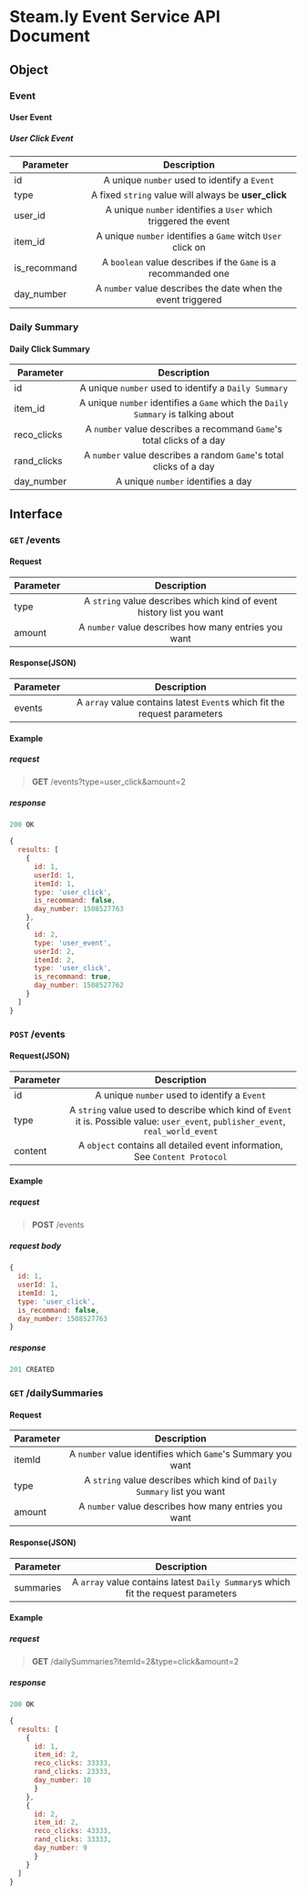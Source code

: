 # Steam.ly Event Service API Document

## Object

### Event

#### User Event

##### User Click Event

| Parameter     | Description                 |
| ------------- |:---------------------------:|
| id            | A unique `number` used to identify a `Event`|
| type          | A fixed `string` value will always be **user_click** |
| user_id       | A unique `number` identifies a `User` which triggered the event |
| item_id       | A unique `number` identifies a `Game` witch `User` click on |
| is_recommand  | A `boolean` value describes if the `Game` is a recommanded one |
| day_number    | A `number` value describes the date when the event triggered |

<!-- ##### Purchase

| Parameter     | Description                 |
| ------------- |:---------------------------:|
| type          | A fixed `string` value will always be **user_purchase** |
| user_id       | A unique `number` identifies a `User` which triggered the event |
| item_id       | A unique `number` identifies a `Game` witch `User` purchase |
| price         | A `number` value describes how much the `User` pay for the `Game` |
| created_date  | A `number` value describes the date when the event triggered |

##### Play Game

| Parameter     | Description                 |
| ------------- |:---------------------------:|
| type          | A fixed `string` value will always be **user_play_game** |
| user_id       | A unique `number` identifies a `User` which triggered the event |
| item_id       | A unique `number` identifies a `Game` witch `User` click played |
| length        | A `number` value describes how long did the `User` play the `Game` |
| created_date  | A `number` value describes the date when the event triggered | -->

<!-- #### Publisher Event

##### New Game

| Parameter     | Description                 |
| ------------- |:---------------------------:|
| type          | A fixed `string` value will always be **new_game** |
| item_id       | A unique `number` identifies a `Game` witch is released |
| created_date  | A `number` value describes the date when the event triggered |

##### Game Update

| Parameter     | Description                 |
| ------------- |:---------------------------:|
| type          | A fixed `string` value will always be **game_update** |
| item_id       | A unique `number` identifies a `Game` witch is updated |
| created_date  | A `number` value describes the date when the event triggered |

##### Game On Sale

| Parameter      | Description                 |
| -------------- |:---------------------------:|
| type           | A fixed `string` value will always be **game_on_sale** |
| item_id        | A unique `number` identifies a `Game` witch is updated |
| original_price | A `number` value describes the original price of the `Game` |
| sale_price     | A `number` value describes the sale price of the `Game` |
| created_date   | A `number` value describes the date when the event triggered | -->

<!-- ### Daily Sales Summary

| Parameter     | Description                 |
| ------------- |:---------------------------:|
| id            | A unique `number` used to identify a `Daily Summary`|
| item_id       | A unique `number` identifies a `Game` which the `Daily Summary` is talking about |
| sales         | A `number` value describes a `Game`'s sales of a day |
| total_profit  | A `number` value describes a `Game`'s total profit of a day |
| day_number    | A unique `number` identifies a day | -->

### Daily Summary

#### Daily Click Summary

| Parameter     | Description                 |
| ------------- |:---------------------------:|
| id            | A unique `number` used to identify a `Daily Summary`|
| item_id       | A unique `number` identifies a `Game` which the `Daily Summary` is talking about |
| reco_clicks   | A `number` value describes a recommand `Game`'s total clicks of a day |
| rand_clicks   | A `number` value describes a random `Game`'s total clicks of a day |
| day_number    | A unique `number` identifies a day |

## Interface

### `GET` /events

#### Request

| Parameter     | Description                 |
| ------------- |:---------------------------:|
| type          | A `string` value describes which kind of event history list you want |
| amount  | A `number` value describes how many entries you want |

#### Response(JSON)

| Parameter     | Description                 |
| ------------- |:---------------------------:|
| events        | A `array` value contains latest `Event`s which fit the request parameters |

#### Example

##### request

> **GET** /events?type=user_click&amount=2

##### response

```javascript
200 OK

{
  results: [
    {
      id: 1,
      userId: 1,
      itemId: 1,
      type: 'user_click',
      is_recommand: false,
      day_number: 1508527763
    },
    {
      id: 2,
      type: 'user_event',
      userId: 2,
      itemId: 2,
      type: 'user_click',
      is_recommand: true,
      day_number: 1508527762
    }
  ]
}
```

### `POST` /events

#### Request(JSON)

| Parameter     | Description                 |
| ------------- |:---------------------------:|
| id            | A unique `number` used to identify a `Event`|
| type          | A `string` value used to describe which kind of `Event` it is. Possible value: `user_event`, `publisher_event`, `real_world_event` |
| content       | A `object` contains all detailed event information, See `Content Protocol`|

#### Example

##### request

> **POST** /events

##### request body

```javascript
{
  id: 1,
  userId: 1,
  itemId: 1,
  type: 'user_click',
  is_recommand: false,
  day_number: 1508527763
}
```

##### response

```javascript
201 CREATED
```

### `GET` /dailySummaries

#### Request

| Parameter     | Description                 |
| ------------- |:---------------------------:|
| itemId        | A `number` value identifies which `Game`'s Summary you want |
| type          | A `string` value describes which kind of `Daily Summary` list you want |
| amount        | A `number` value describes how many entries you want |

#### Response(JSON)

| Parameter     | Description                 |
| ------------- |:---------------------------:|
| summaries        | A `array` value contains latest `Daily Summary`s which fit the request parameters |

#### Example

##### request

> **GET** /dailySummaries?itemId=2&type=click&amount=2

##### response

```javascript
200 OK

{
  results: [
    {
      id: 1,
      item_id: 2,
      reco_clicks: 33333,
      rand_clicks: 23333,
      day_number: 10
      }
    },
    {
      id: 2,
      item_id: 2,
      reco_clicks: 43333,
      rand_clicks: 33333,
      day_number: 9
      }
    }
  ]
}
```
